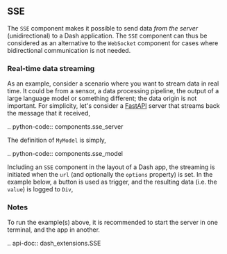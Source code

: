 ## SSE

The `SSE` component makes it possible to send data _from the server_ (unidirectional) to a Dash application. The `SSE` component can thus be considered as an alternative to the `WebSocket` component for cases where bidirectional communication is not needed.

### Real-time data streaming

As an example, consider a scenario where you want to stream data in real time. It could be from a sensor, a data processing pipeline, the output of a large language model or something different; the data origin is not important. For simplicity, let's consider a [FastAPI](https://fastapi.tiangolo.com/) server that streams back the message that it received,

.. python-code:: components.sse_server

The definition of `MyModel` is simply,

.. python-code:: components.sse_model

Including an `SSE` component in the layout of a Dash app, the streaming is initiated when the `url` (and optionally the `options` property) is set. In the example below, a button is used as trigger, and the resulting data (i.e. the `value`) is logged to `Div`, 

<!-- .. python-code:: components.event_source_client -->

### Notes

To run the example(s) above, it is recommended to start the server in one terminal, and the app in another. 

.. api-doc:: dash_extensions.SSE